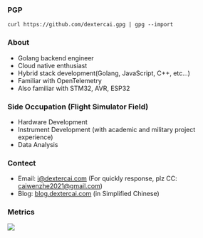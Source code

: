 ### PGP
`curl https://github.com/dextercai.gpg | gpg --import`

### About
- Golang backend engineer
- Cloud native enthusiast
- Hybrid stack development(Golang, JavaScript, C++, etc...)
- Familiar with OpenTelemetry
- Also familiar with STM32, AVR, ESP32

### Side Occupation (Flight Simulator Field)
- Hardware Development
- Instrument Development (with academic and military project experience)
- Data Analysis
 
### Contect
- Email: i@dextercai.com (For quickly response, plz CC: caiwenzhe2021@gmail.com)
- Blog: [blog.dextercai.com](http://blog.dextercai.com) (in Simplified Chinese)

### Metrics

![](https://github-profile-summary-cards.vercel.app/api/cards/profile-details?username=dextercai&theme=default)
